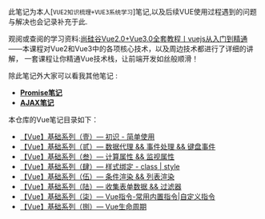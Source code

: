 此笔记为本人[`VUE2知识梳理+VUE3系统学习`]笔记,以及后续VUE使用过程遇到的问题与解决也会记录补充于此.

观阅或查阅的学习资料:[尚硅谷Vue2.0+Vue3.0全套教程丨vuejs从入门到精通](https://www.bilibili.com/video/BV1Zy4y1K7SH)——本课程对Vue2和Vue3中的各项核心技术，以及周边技术都进行了详细的讲解，
一套课程让你精通Vue技术栈，让前端开发如丝般顺滑！

除此笔记外大家可以看我其他笔记 :
- **[Promise笔记](https://github.com/LeiBuDao/Promise_Study)**
- **[AJAX笔记](https://github.com/LeiBuDao/AJAX_Study)** 

本仓库的Vue笔记目录如下：
- [【Vue】基础系列（壹）— 初识 - 简单使用](笔记/基础系列（壹）.md)
- [【Vue】基础系列（贰）— 数据代理 && 事件处理 && 键盘事件](笔记/基础系列（贰）.md)
- [【Vue】基础系列（叁）— 计算属性 && 监视属性](笔记/基础系列（叁）.md)
- [【Vue】基础系列（肆）— 样式绑定 - class | style](笔记/基础系列（肆）.md)
- [【Vue】基础系列（伍）— 条件渲染 && 列表渲染](笔记/基础系列（伍）.md)
- [【Vue】基础系列（陆）— 收集表单数据 && 过滤器](笔记/基础系列（陆）.md)
- [【Vue】基础系列（柒）— Vue指令-常用内置指令|自定义指令](笔记/基础系列（柒）.md)
- [【Vue】基础系列（捌）— Vue生命周期](笔记/基础系列（捌）.md)
